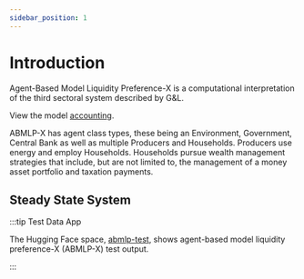 ```yaml
---
sidebar_position: 1
---
```


# Introduction

Agent-Based Model Liquidity Preference-X is a computational interpretation of the third sectoral system described by G&L.

View the model [accounting](https://docs.google.com/spreadsheets/d/1NcpXHy4gTfRFKzN3JeQgiL39_UO8THEleTs_sAEWOxs/edit#gid=1894302012).

ABMLP-X has agent class types, these being an Environment, Government, Central Bank as well as multiple Producers and Households. Producers use energy and employ Households. Households pursue wealth management strategies that include, but are not limited to, the management of a money asset portfolio and taxation payments.

## Steady State System

:::tip Test Data App

The Hugging Face space, [abmlp-test](https://danodrisc-abmlp-test.hf.space), shows agent-based model liquidity preference-X (ABMLP-X) test output.

:::
